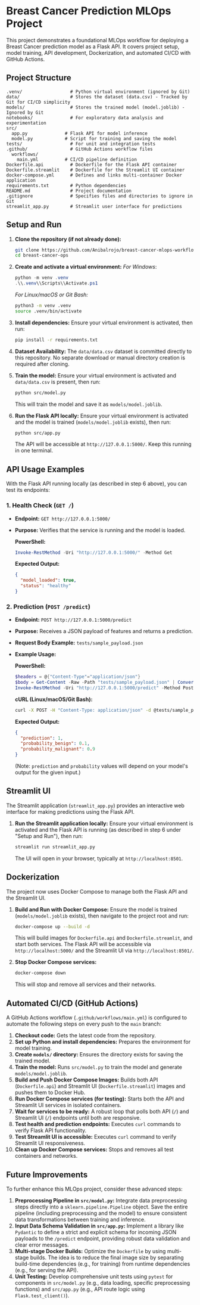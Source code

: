 # Breast Cancer Prediction MLOps Project

This project demonstrates a foundational MLOps workflow for deploying a Breast Cancer prediction model as a Flask API. It covers project setup, model training, API development, Dockerization, and automated CI/CD with GitHub Actions.

## Project Structure

```
.venv/                  # Python virtual environment (ignored by Git)
data/                   # Stores the dataset (data.csv) - Tracked by Git for CI/CD simplicity
models/                 # Stores the trained model (model.joblib) - Ignored by Git
notebooks/              # For exploratory data analysis and experimentation
src/
  app.py              # Flask API for model inference
  model.py            # Script for training and saving the model
tests/                  # For unit and integration tests
.github/                # GitHub Actions workflow files
  workflows/
    main.yml          # CI/CD pipeline definition
Dockerfile.api          # Dockerfile for the Flask API container
Dockerfile.streamlit    # Dockerfile for the Streamlit UI container
docker-compose.yml      # Defines and links multi-container Docker application
requirements.txt        # Python dependencies
README.md               # Project documentation
.gitignore              # Specifies files and directories to ignore in Git
streamlit_app.py        # Streamlit user interface for predictions
```

## Setup and Run

1.  **Clone the repository (if not already done):**
    ```bash
    git clone https://github.com/Anibalrojo/breast-cancer-mlops-workflow
    cd breast-cancer-ops
    ```

2.  **Create and activate a virtual environment:**
    *For Windows*:
    ```powershell
    python -m venv .venv
    .\\.venv\\Scripts\\Activate.ps1
    ```

    *For Linux/macOS or Git Bash:*
    ```bash
    python3 -m venv .venv
    source .venv/bin/activate
    ```

3.  **Install dependencies:**
    Ensure your virtual environment is activated, then run:
    ```bash
    pip install -r requirements.txt
    ```

4.  **Dataset Availability:**
    The `data/data.csv` dataset is committed directly to this repository. No separate download or manual directory creation is required after cloning.

5.  **Train the model:**
    Ensure your virtual environment is activated and `data/data.csv` is present, then run:
    ```bash
    python src/model.py
    ```
    This will train the model and save it as `models/model.joblib`.

6.  **Run the Flask API locally:**
    Ensure your virtual environment is activated and the model is trained (`models/model.joblib` exists), then run:
    ```bash
    python src/app.py
    ```
    The API will be accessible at `http://127.0.0.1:5000/`. Keep this running in one terminal.

## API Usage Examples

With the Flask API running locally (as described in step 6 above), you can test its endpoints:

### 1. Health Check (`GET /`)

*   **Endpoint:** `GET http://127.0.0.1:5000/`
*   **Purpose:** Verifies that the service is running and the model is loaded.

    **PowerShell:**
    ```powershell
    Invoke-RestMethod -Uri "http://127.0.0.1:5000/" -Method Get
    ```
    **Expected Output:**
    ```json
    {
      "model_loaded": true,
      "status": "healthy"
    }
    ```

### 2. Prediction (`POST /predict`)

*   **Endpoint:** `POST http://127.0.0.1:5000/predict`
*   **Purpose:** Receives a JSON payload of features and returns a prediction.
*   **Request Body Example:** `tests/sample_payload.json`

*   **Example Usage:**

    **PowerShell:**
    ```powershell
    $headers = @{"Content-Type"="application/json"}
    $body = Get-Content -Raw -Path "tests/sample_payload.json" | ConvertFrom-Json
    Invoke-RestMethod -Uri "http://127.0.0.1:5000/predict" -Method Post -Headers $headers -Body (ConvertTo-Json $body)
    ```

    **cURL (Linux/macOS/Git Bash):**
    ```bash
    curl -X POST -H "Content-Type: application/json" -d @tests/sample_payload.json http://127.0.0.1:5000/predict
    ```

    **Expected Output:**
    ```json
    {
      "prediction": 1,
      "probability_benign": 0.1,
      "probability_malignant": 0.9
    }
    ```
    (Note: `prediction` and `probability` values will depend on your model's output for the given input.)

## Streamlit UI

The Streamlit application (`streamlit_app.py`) provides an interactive web interface for making predictions using the Flask API.

1.  **Run the Streamlit application locally:**
    Ensure your virtual environment is activated and the Flask API is running (as described in step 6 under "Setup and Run"), then run:
    ```bash
    streamlit run streamlit_app.py
    ```
    The UI will open in your browser, typically at `http://localhost:8501`.

## Dockerization

The project now uses Docker Compose to manage both the Flask API and the Streamlit UI.

1.  **Build and Run with Docker Compose:**
    Ensure the model is trained (`models/model.joblib` exists), then navigate to the project root and run:
    ```bash
    docker-compose up --build -d
    ```
    This will build images for `Dockerfile.api` and `Dockerfile.streamlit`, and start both services.
    The Flask API will be accessible via `http://localhost:5000/` and the Streamlit UI via `http://localhost:8501/`.

2.  **Stop Docker Compose services:**
    ```bash
    docker-compose down
    ```
    This will stop and remove all services and their networks.

## Automated CI/CD (GitHub Actions)

A GitHub Actions workflow (`.github/workflows/main.yml`) is configured to automate the following steps on every push to the `main` branch:

1.  **Checkout code:** Gets the latest code from the repository.
2.  **Set up Python and install dependencies:** Prepares the environment for model training.
3.  **Create `models/` directory:** Ensures the directory exists for saving the trained model.
4.  **Train the model:** Runs `src/model.py` to train the model and generate `models/model.joblib`.
5.  **Build and Push Docker Compose Images:** Builds both API (`Dockerfile.api`) and Streamlit UI (`Dockerfile.streamlit`) images and pushes them to Docker Hub.
6.  **Run Docker Compose services (for testing):** Starts both the API and Streamlit UI services in isolated containers.
7.  **Wait for services to be ready:** A robust loop that polls both API (`/`) and Streamlit UI (`/`) endpoints until both are responsive.
8.  **Test health and prediction endpoints:** Executes `curl` commands to verify Flask API functionality.
9.  **Test Streamlit UI is accessible:** Executes `curl` command to verify Streamlit UI responsiveness.
10. **Clean up Docker Compose services:** Stops and removes all test containers and networks.

## Future Improvements

To further enhance this MLOps project, consider these advanced steps:

1.  **Preprocessing Pipeline in `src/model.py`:** Integrate data preprocessing steps directly into a `sklearn.pipeline.Pipeline` object. Save the entire pipeline (including preprocessing and the model) to ensure consistent data transformations between training and inference.
2.  **Input Data Schema Validation in `src/app.py`:** Implement a library like `Pydantic` to define a strict and explicit schema for incoming JSON payloads to the `/predict` endpoint, providing robust data validation and clear error messages.
3.  **Multi-stage Docker Builds:** Optimize the `Dockerfile` by using multi-stage builds. The idea is to reduce the final image size by separating build-time dependencies (e.g., for training) from runtime dependencies (e.g., for serving the API).
4.  **Unit Testing:** Develop comprehensive unit tests using `pytest` for components in `src/model.py` (e.g., data loading, specific preprocessing functions) and `src/app.py` (e.g., API route logic using `Flask.test_client()`).

